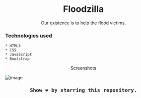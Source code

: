<h1 align="center">Floodzilla</h1>
<p align="center">Our existence is to help the flood victims.</p>

### Technologies used
    * HTML5
    * CSS
    * JavaScript
    * Bootstrap

<p align="center">Screenshots</p>

![image](https://user-images.githubusercontent.com/78247889/146505618-a0f3d889-b767-4f18-a720-031a005f7c6e.png)

### <div align="center"><samp>Show ❤️ by starring this repository.</samp></div>
